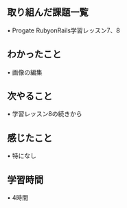## 取り組んだ課題一覧
• Progate RubyonRails学習レッスン7、8

## わかったこと
• 画像の編集

## 次やること
• 学習レッスン8の続きから

## 感じたこと
• 特になし

## 学習時間
• 4時間